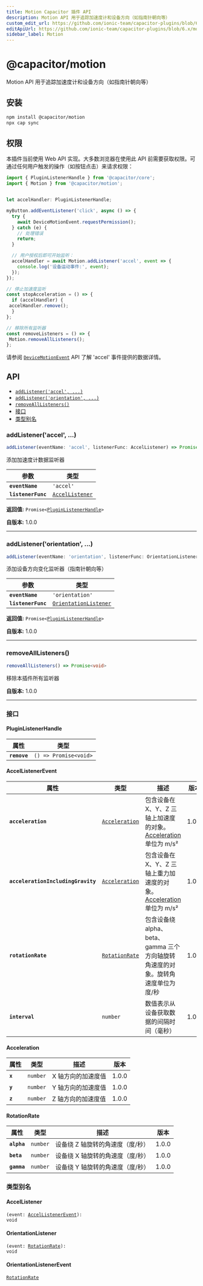 ```yaml
---
title: Motion Capacitor 插件 API
description: Motion API 用于追踪加速度计和设备方向（如指南针朝向等）
custom_edit_url: https://github.com/ionic-team/capacitor-plugins/blob/6.x/motion/README.md
editApiUrl: https://github.com/ionic-team/capacitor-plugins/blob/6.x/motion/src/definitions.ts
sidebar_label: Motion
---
```


# @capacitor/motion

Motion API 用于追踪加速度计和设备方向（如指南针朝向等）

## 安装

```bash
npm install @capacitor/motion
npx cap sync
```

## 权限

本插件当前使用 Web API 实现。大多数浏览器在使用此 API 前需要获取权限。可通过任何用户触发的操作（如按钮点击）来请求权限：

```typescript
import { PluginListenerHandle } from '@capacitor/core';
import { Motion } from '@capacitor/motion';


let accelHandler: PluginListenerHandle;

myButton.addEventListener('click', async () => {
  try {
    await DeviceMotionEvent.requestPermission();
  } catch (e) {
    // 处理错误
    return;
  }

  // 用户授权后即可开始监听：
  accelHandler = await Motion.addListener('accel', event => {
    console.log('设备运动事件:', event);
  });
});

// 停止加速度监听
const stopAcceleration = () => {
  if (accelHandler) {
 accelHandler.remove();
  }
};

// 移除所有监听器
const removeListeners = () => {
 Motion.removeAllListeners();
};
```

请参阅 [`DeviceMotionEvent`](https://developer.mozilla.org/en-US/docs/Web/API/DeviceMotionEvent) API 了解 'accel' 事件提供的数据详情。

## API

<docgen-index>

* [`addListener('accel', ...)`](#addlisteneraccel-)
* [`addListener('orientation', ...)`](#addlistenerorientation-)
* [`removeAllListeners()`](#removealllisteners)
* [接口](#interfaces)
* [类型别名](#type-aliases)

</docgen-index>

<docgen-api>
<!--Update the source file JSDoc comments and rerun docgen to update the docs below-->

### addListener('accel', ...)

```typescript
addListener(eventName: 'accel', listenerFunc: AccelListener) => Promise<PluginListenerHandle>
```

添加加速度计数据监听器

| 参数               | 类型                                                    |
| ------------------ | ------------------------------------------------------- |
| **`eventName`**    | <code>'accel'</code>                                    |
| **`listenerFunc`** | <code><a href="#accellistener">AccelListener</a></code> |

**返回值:** <code>Promise&lt;<a href="#pluginlistenerhandle">PluginListenerHandle</a>&gt;</code>

**自版本:** 1.0.0

--------------------


### addListener('orientation', ...)

```typescript
addListener(eventName: 'orientation', listenerFunc: OrientationListener) => Promise<PluginListenerHandle>
```

添加设备方向变化监听器（指南针朝向等）

| 参数               | 类型                                                                |
| ------------------ | ------------------------------------------------------------------- |
| **`eventName`**    | <code>'orientation'</code>                                          |
| **`listenerFunc`** | <code><a href="#orientationlistener">OrientationListener</a></code> |

**返回值:** <code>Promise&lt;<a href="#pluginlistenerhandle">PluginListenerHandle</a>&gt;</code>

**自版本:** 1.0.0

--------------------


### removeAllListeners()

```typescript
removeAllListeners() => Promise<void>
```

移除本插件所有监听器

**自版本:** 1.0.0

--------------------


### 接口


#### PluginListenerHandle

| 属性         | 类型                                      |
| ------------ | ----------------------------------------- |
| **`remove`** | <code>() =&gt; Promise&lt;void&gt;</code> |


#### AccelListenerEvent

| 属性                               | 类型                                                  | 描述                                                                                                                                                             | 版本 |
| ---------------------------------- | ----------------------------------------------------- | ----------------------------------------------------------------------------------------------------------------------------------------------------------------------- | ----- |
| **`acceleration`**                 | <code><a href="#acceleration">Acceleration</a></code> | 包含设备在 X、Y、Z 三轴上加速度的对象。<a href="#acceleration">Acceleration</a> 单位为 m/s²                                                                     | 1.0.0 |
| **`accelerationIncludingGravity`** | <code><a href="#acceleration">Acceleration</a></code> | 包含设备在 X、Y、Z 三轴上重力加速度的对象。<a href="#acceleration">Acceleration</a> 单位为 m/s²                                                                | 1.0.0 |
| **`rotationRate`**                 | <code><a href="#rotationrate">RotationRate</a></code> | 包含设备绕 alpha、beta、gamma 三个方向轴旋转角速度的对象。旋转角速度单位为度/秒                                                                                 | 1.0.0 |
| **`interval`**                     | <code>number</code>                                   | 数值表示从设备获取数据的间隔时间（毫秒）                                                                                                                         | 1.0.0 |


#### Acceleration

| 属性    | 类型                | 描述                                  | 版本 |
| ------- | ------------------- | -------------------------------------------- | ----- |
| **`x`** | <code>number</code> | X 轴方向的加速度值 | 1.0.0 |
| **`y`** | <code>number</code> | Y 轴方向的加速度值 | 1.0.0 |
| **`z`** | <code>number</code> | Z 轴方向的加速度值 | 1.0.0 |


#### RotationRate

| 属性        | 类型                | 描述                                                      | 版本 |
| ----------- | ------------------- | ---------------------------------------------------------------- | ----- |
| **`alpha`** | <code>number</code> | 设备绕 Z 轴旋转的角速度（度/秒） | 1.0.0 |
| **`beta`**  | <code>number</code> | 设备绕 X 轴旋转的角速度（度/秒） | 1.0.0 |
| **`gamma`** | <code>number</code> | 设备绕 Y 轴旋转的角速度（度/秒） | 1.0.0 |


### 类型别名


#### AccelListener

<code>(event: <a href="#accellistenerevent">AccelListenerEvent</a>): void</code>


#### OrientationListener

<code>(event: <a href="#rotationrate">RotationRate</a>): void</code>


#### OrientationListenerEvent

<code><a href="#rotationrate">RotationRate</a></code>

</docgen-api>